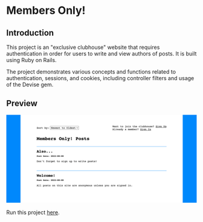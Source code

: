 # Members Only!

## Introduction

This project is an "exclusive clubhouse" website that requires authentication in order for users to write and view authors of posts. It is built using Ruby on Rails.

The project demonstrates various concepts and functions related to authentication, sessions, and cookies, including controller filters and usage of the Devise gem.

## Preview

[![Members Only preview](./public/preview.png)](https://still-mesa-94893.herokuapp.com/)

Run this project [here](https://still-mesa-94893.herokuapp.com/).
